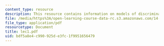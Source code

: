```yaml
---
content_type: resource
description: This resource contains information on models of discrimination.
file: /media/https%3A/open-learning-course-data-rc.s3.amazonaws.com/14-11-putting-social-sciences-to-the-test-field-experiments-in-economics-spring-2006/bdf5a8e4c990925de3fc1f9951656479_lec1.pdf
file_type: application/pdf
resourcetype: Document
title: lec1.pdf
uid: bdf5a8e4-c990-925d-e3fc-1f9951656479
---
```


